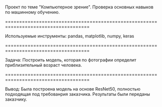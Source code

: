 Проект по теме "Компьютерное зрение". Проверка основных навыков по машинному обучению.

====================================================================================

Используемые инструменты: pandas, matplotlib, numpy, keras

====================================================================================

Задача: Построить модель, которая по фотографии определит приблизительный возраст человека.

====================================================================================

Вывод: Была построена модель на основе ResNet50, полностью подходящая под требованрия заказчика. Результаты были переданы заказчику.
